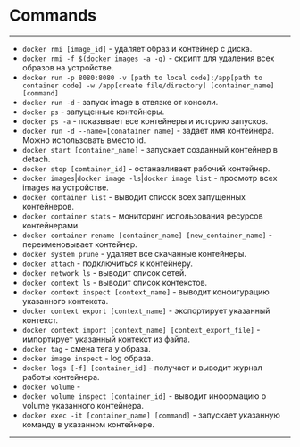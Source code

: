 # Commands
***
- `docker rmi [image_id]` - удаляет образ и контейнер с диска.
- `docker rmi -f $(docker images -a -q)` - скрипт для удаления всех образов на устройстве.
- `docker run -p 8080:8080 -v [path to local code]:/app[path to container code] -w /app[create file/directory] [container_name] [command]`
- `docker run -d` - запуск image в отвязке от консоли.
- `docker ps` - запущенные контейнеры.
- `docker ps -a` - показывает все контейнеры и историю запусков.
- `docker run -d --name=[conatainer name]` - задает имя контейнера. Можно использовать вместо id.
- `docker start [container_name]` - запускает созданный контейнер в detach.
- `docker stop [comtainer_id]` - останавливает рабочий контейнер.
- `docker images`|`docker image -ls`|`docker image list` - просмотр всех images на устройстве.
- `docker container list` - выводит список всех запущенных контейнеров.
- `docker container stats` - мониторинг использования ресурсов контейнерами.
- `docker container rename [container_name] [new_container_name]` - переименовывает контейнер.
- `docker system prune` - удаляет все скачанные контейнеры.
- `docker attach` - подключиться к контейнеру.
- `docker network ls` - выводит список сетей.
- `docker context ls` - выводит список контекстов.
- `docker context inspect [context_name]` - выводит конфигурацию указанного контекста.
- `docker context export [context_name]` - экспортирует указанный контекст.
- `docker context import [context_name] [context_export_file]` - импортирует указанный контекст из файла.
- `docker tag` - смена тега у образа.
- `docker image inspect` - log образа.
- `docker logs [-f] [container_id]` - получает и выводит журнал работы контейнера.
- `docker volume` - 
- `docker volume inspect [container_id]` - выводит информацию о volume указанного контейнера.
- `docker exec -it [container_name] [command]` - запускает указанную команду в указанном контейнере.
***
